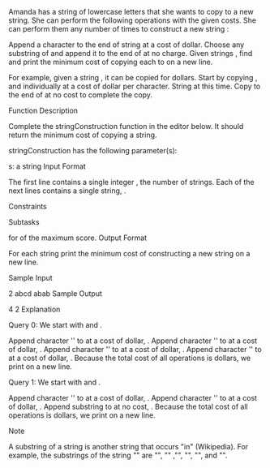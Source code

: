 Amanda has a string of lowercase letters that she wants to copy to a new string. She can perform the following operations with the given costs. She can perform them any number of times to construct a new string :

Append a character to the end of string  at a cost of  dollar.
Choose any substring of  and append it to the end of  at no charge.
Given  strings , find and print the minimum cost of copying each  to  on a new line.

For example, given a string , it can be copied for  dollars. Start by copying ,  and  individually at a cost of  dollar per character. String  at this time. Copy  to the end of  at no cost to complete the copy.

Function Description

Complete the stringConstruction function in the editor below. It should return the minimum cost of copying a string.

stringConstruction has the following parameter(s):

s: a string
Input Format

The first line contains a single integer , the number of strings.
Each of the next  lines contains a single string, .

Constraints

Subtasks

 for  of the maximum score.
Output Format

For each string  print the minimum cost of constructing a new string  on a new line.

Sample Input

2
abcd
abab
Sample Output

4
2
Explanation

Query 0: We start with  and .

Append character '' to  at a cost of  dollar, .
Append character '' to  at a cost of  dollar, .
Append character '' to  at a cost of  dollar, .
Append character '' to  at a cost of  dollar, .
Because the total cost of all operations is  dollars, we print  on a new line.

Query 1: We start with  and .

Append character '' to  at a cost of  dollar, .
Append character '' to  at a cost of  dollar, .
Append substring  to  at no cost, .
Because the total cost of all operations is  dollars, we print  on a new line.

Note

A substring of a string  is another string  that occurs "in"  (Wikipedia). For example, the substrings of the string "" are "", "" ,"", "", "", and "".
